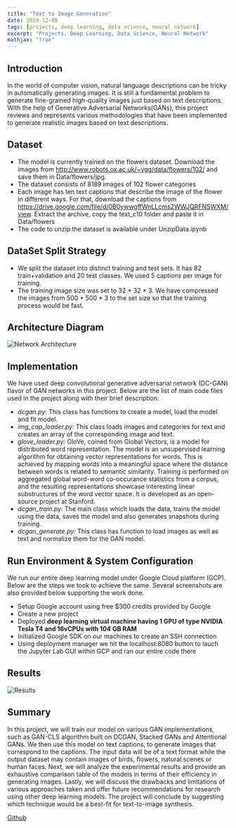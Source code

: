 ```yaml
---
title: "Text to Image Generation"
date: 2019-12-08
tags: [projects, deep learning, data science, neural network]
excerpt: "Projects, Deep Learning, Data Science, Neural Network"
mathjax: "true"
---
```


## Introduction
In the world of computer vision, natural language descriptions can be tricky in automatically generating images. It is still a fundamental problem to generate fine-grained high-quality images just based on text descriptions. With the help of Generative Adversarial Networks(GANs), this project reviews and represents various methodologies that have been implemented to generate realistic images based on text descriptions.

## Dataset
* The model is currently trained on the flowers dataset. Download the images from http://www.robots.ox.ac.uk/~vgg/data/flowers/102/ and save them in Data/flowers/jpg. 
* The dataset consists of 8189 images of 102 flower categories
* Each image has ten text captions that describe the image of the flower in different ways. For that, download the captions from https://drive.google.com/file/d/0B0ywwgffWnLLcms2WWJQRFNSWXM/view. Extract the archive, copy the text_c10 folder and paste it in Data/flowers
* The code to unzip the dataset is available under UnzipData.ipynb

## DataSet Split Strategy
* We split the dataset into distinct training and test sets. It has 82 train+validation and 20 test classes. We used 5 captions per image for training. 
* The training image size was set to 32 * 32 * 3. We have compressed the images from 500 * 500 * 3 to the set size so that the training process would be fast.

## Architecture Diagram
<img src="{{ site.url }}{{ site.baseurl }}/images/Text2Img/Arch.png" alt="Network Architecture">

## Implementation
We have used deep convolutional generative adversarial network (DC-GAN) flavor of GAN networks in this project. Below are the list of main code files used in the project along with their brief description:
- *dcgan.py:*
 This class has functions to create a model, load the model and fit model.
- *img_cap_loader.py:*
 This class loads images and categories for text and creates an array of the corresponding image and text.
- *glove_loader.py:*
 GloVe, coined from Global Vectors, is a model for distributed word representation. The model is an unsupervised learning algorithm for obtaining vector representations for words. This is achieved by mapping words into a meaningful space where the distance between words is related to semantic similarity. Training is performed on aggregated global word-word co-occurance statistics from a corpus, and the resulting representations showcase interesting linear substructures of the word vector space. It is developed as an open-source project at Stanford.
- *dcgan_train.py:*
 The main class which loads the data, trains the model using the data, saves the model and also generates snapshots during training.
- *dcgan_generate.py:*
 This class has function to load images as well as text and normalize them for the GAN model.

## Run Environment & System Configuration
We run our entire deep learning model under Google Cloud platform (GCP). Below are the steps we took to achieve the same. Several screenshots are also provided below supporting the work done.
* Setup Google account using free $300 credits provided by Google
* Create a new project
* Deployed **deep learning virtual machine having 1 GPU of type NVIDIA Tesla T4 and 16vCPUs with 104 GB RAM**
* Initialized Google SDK on our machines to create an SSH connection
* Using deployment manager we hit the localhost:8080 button to lauch the Jupyter Lab GUI within GCP and ran our entire code there

## Results
<img src="{{ site.url }}{{ site.baseurl }}/images/Text2Img/Text.png" alt="Results">

## Summary
In this project, we will train our model on various GAN implementations, such as GAN-CLS algorithm built on DCGAN, Stacked GANs and Attentional GANs. We then use this model on text captions, to generate images that correspond to the captions. The input data will be of a text format while the output dataset may contain images of birds, flowers, natural scenes or human faces. Next, we will analyze the experimental results and provide an exhaustive comparison table of the models in terms of their efficiency in generating images. Lastly, we will discuss the drawbacks and limitations of various approaches taken and offer future recommendations for research using other deep learning models. The project will conclude by suggesting which technique would be a best-fit for text-to-image synthesis.

[Github](https://github.com/reetika-goel)

